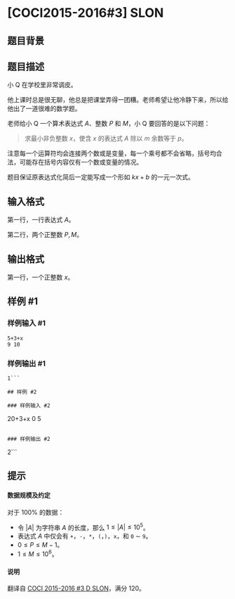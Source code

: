 # [COCI2015-2016#3] SLON

## 题目背景



## 题目描述

小 Q 在学校里非常调皮。

他上课时总是很无聊，他总是把课堂弄得一团糟。老师希望让他冷静下来，所以给他出了一道很难的数学题。

老师给小 Q 一个算术表达式 $A$、整数 $P$ 和 $M$，小 Q 要回答的是以下问题：

> 求最小非负整数  $x$，使含  $x$ 的表达式  $A$ 除以  $m$ 余数等于  $p$。

注意每一个运算符均会连接两个数或是变量，每一个乘号都不会省略，括号均合法，可能存在括号内容仅有一个数或变量的情况。

题目保证原表达式化简后一定能写成一个形如 $kx+b$ 的一元一次式。

## 输入格式

第一行，一行表达式 $A$。

第二行，两个正整数 $P, M$。

## 输出格式

第一行，一个正整数 $x$。

## 样例 #1

### 样例输入 #1
```
5+3+x
9 10
```

### 样例输出 #1

```
1```

## 样例 #2

### 样例输入 #2
```
20+3+x
0 5
```

### 样例输出 #2

```
2```

## 提示

#### 数据规模及约定

对于 $100\%$ 的数据：
- 令 $|A|$ 为字符串 $A$ 的长度，那么 $1 \le |A| \le 10 ^ 5$。
- 表达式 $A$ 中仅会有 $\texttt{+}$，$\texttt{-}$，$\texttt{*}$，$\texttt{(}$，$\texttt{)}$，$\texttt{x}$，和 $\texttt{0}$ $\sim$ $\texttt{9}$。
- $0 \le P \le M - 1$。
- $1 \le M \le 10 ^ 6$。

#### 说明
翻译自 [COCI 2015-2016 #3 D SLON](https://hsin.hr/coci/archive/2015_2016/contest3_tasks.pdf)，满分 120。

